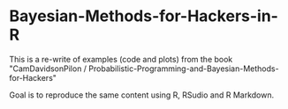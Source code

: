 Bayesian-Methods-for-Hackers-in-R
=================================

This is a re-write of examples (code and plots) from the book "CamDavidsonPilon / Probabilistic-Programming-and-Bayesian-Methods-for-Hackers" 

Goal is to reproduce the same content using R, RSudio and R Markdown.
